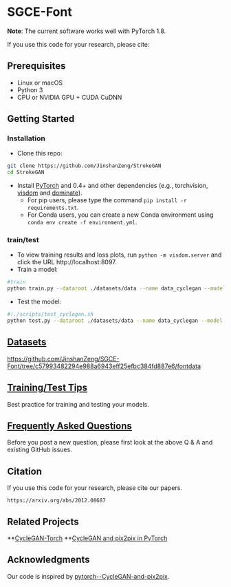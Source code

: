 # SGCE-Font
**Note**: The current software works well with PyTorch 1.8.


If you use this code for your research, please cite:


## Prerequisites
- Linux or macOS
- Python 3
- CPU or NVIDIA GPU + CUDA CuDNN

## Getting Started
### Installation

- Clone this repo:
```bash
git clone https://github.com/JinshanZeng/StrokeGAN
cd StrokeGAN
```

- Install [PyTorch](http://pytorch.org) and 0.4+ and other dependencies (e.g., torchvision, [visdom](https://github.com/facebookresearch/visdom) and [dominate](https://github.com/Knio/dominate)).
  - For pip users, please type the command `pip install -r requirements.txt`.
  - For Conda users, you can create a new Conda environment using `conda env create -f environment.yml`.


###  train/test

- To view training results and loss plots, run `python -m visdom.server` and click the URL http://localhost:8097.
- Train a model:
```bash
#train
python train.py --dataroot ./datasets/data --name data_cyclegan --model cycle_gan
```

- Test the model:
```bash
#!./scripts/test_cyclegan.sh
python test.py --dataroot ./datasets/data --name data_cyclegan --model cycle_gan
```



## [Datasets](docs/datasets.md)
https://github.com/JinshanZeng/SGCE-Font/tree/c57993482294e988a6943eff25efbc384fd887e6/fontdata

## [Training/Test Tips](docs/tips.md)
Best practice for training and testing your models.

## [Frequently Asked Questions](docs/qa.md)
Before you post a new question, please first look at the above Q & A and existing GitHub issues.


## Citation
If you use this code for your research, please cite our papers.
```
https://arxiv.org/abs/2012.08687
```


## Related Projects
**[CycleGAN-Torch](https://github.com/junyanz/CycleGAN) 
**[CycleGAN and pix2pix in PyTorch](https://github.com/junyanz/pytorch-CycleGAN-and-pix2pix)



## Acknowledgments
Our code is inspired by [pytorch--CycleGAN-and-pix2pix](https://github.com/junyanz/pytorch-CycleGAN-and-pix2pix).

